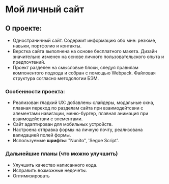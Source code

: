 # Мой личный сайт

## О проекте:

-   Одностраничный сайт. Содержит информацию обо мне: резюме, навыки, портфолио и контакты.
-   Верстка сайта выполнена на основе бесплатного макета. Дизайн значительно изменен на основе личного пользовательского опыта и предпочтений.
-   Проект разделен на смысловые блоки, следуя правилам компонентого подхода и собран с помощью Webpack. Файловая структура согласно методологии БЭМ.

### Особенности проекта:

-   Реализован гладкий UX: добавлены слайдеры, модальные окна, плавная переход по разделам сайта при взаимодейтсвии с элементами навигации, меню-бургер, плавная анимация при взаимодействии с элементами.
-   Сайт адаптирован для мобильных устройств.
-   Настроена отправка формы на личную почту, реализована валидацией полей формы.
-   Используемые **шрифты**: "Nunito", 'Segoe Script'.

### Дальнейшие планы (что можно улучшить)

-   Улучшить качество написанного кода.
-   Исправить возможные недочеты.
-   Оптимизировать
